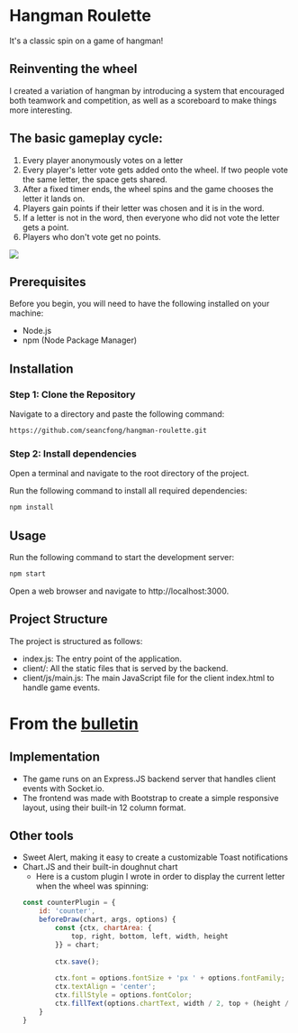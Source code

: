 # Hangman Roulette
It's a classic spin on a game of hangman!

## Reinventing the wheel
I created a variation of hangman by introducing a system that encouraged both teamwork and competition, as well as a scoreboard to make things more interesting.

## The basic gameplay cycle:
1. Every player anonymously votes on a letter
2. Every player's letter vote gets added onto the wheel. If two people vote the same letter, the space gets shared.
3. After a fixed timer ends, the wheel spins and the game chooses the letter it lands on.
4. Players gain points if their letter was chosen and it is in the word.
5. If a letter is not in the word, then everyone who did not vote the letter gets a point.
6. Players who don't vote get no points.

![](https://raw.githubusercontent.com/seancfong/hangman-roulette/main/media/gameplay.gif)

## Prerequisites
Before you begin, you will need to have the following installed on your machine:

- Node.js
- npm (Node Package Manager)

## Installation

### Step 1: Clone the Repository
Navigate to a directory and paste the following command:

```bash
https://github.com/seancfong/hangman-roulette.git
```

### Step 2: Install dependencies
Open a terminal and navigate to the root directory of the project.

Run the following command to install all required dependencies:

```bash
npm install
```

## Usage
Run the following command to start the development server:

```bash
npm start
```

Open a web browser and navigate to http://localhost:3000.

## Project Structure
The project is structured as follows:

- index.js: The entry point of the application.
- client/: All the static files that is served by the backend.
- client/js/main.js: The main JavaScript file for the client index.html to handle game events.

# From the [bulletin](https://bulletin.seancfong.com/posts/i-combined-two-ideas-into-a-game-and-it-s-my-new-favorite-thing)

## Implementation
- The game runs on an Express.JS backend server that handles client events with Socket.io. 
- The frontend was made with Bootstrap to create a simple responsive layout, using their built-in 12 column format.

## Other tools
- Sweet Alert, making it easy to create a customizable Toast notifications
- Chart.JS and their built-in doughnut chart
    - Here is a custom plugin I wrote in order to display the current letter when the wheel was spinning:
    ```javascript
    const counterPlugin = {
        id: 'counter',
        beforeDraw(chart, args, options) {
            const {ctx, chartArea: {
                top, right, bottom, left, width, height
            }} = chart;
        
            ctx.save();
            
            ctx.font = options.fontSize + 'px ' + options.fontFamily;
            ctx.textAlign = 'center';
            ctx.fillStyle = options.fontColor;
            ctx.fillText(options.chartText, width / 2, top + (height / 2) + (options.fontSize * 0.34));
        }
    }
    ```

